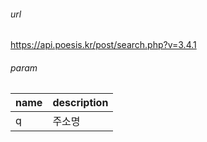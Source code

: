###### url
https://api.poesis.kr/post/search.php?v=3.4.1

###### param

| name | description |
|------|-------------|
| q    | 주소명      |

